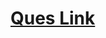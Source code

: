 # <a href="https://practice.geeksforgeeks.org/problems/search-in-a-rotated-array4618/1">Ques Link</a>
